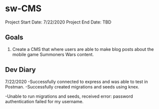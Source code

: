 # sw-CMS

Project Start Date: 7/22/2020
Project End Date: TBD

## Goals

1) Create a CMS that where users are able to make blog posts about the mobile game Summoners Wars content.

## Dev Diary

7/22/2020 
-Successfully connected to express and was able to test in Postman.
-Successfully created migrations and seeds using knex.

-Unable to run migrations and seeds, received error: password authentication failed for my username.